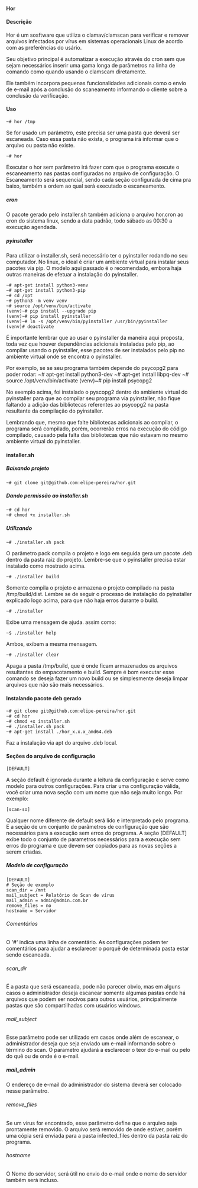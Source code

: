 #### Hor

#### Descrição

Hor é um sosftware que utiliza o clamav/clamscan para verificar e 
remover arquivos infectados por vírus em sistemas operacionais Linux de acordo 
com as preferências do usário. 

Seu objetivo principal é automatizar a execução através do cron sem que sejam 
necessários inserir uma gama longa de parâmetros na linha de comando como quando 
usando o clamscam diretamente. 

Ele também incorpora pequenas funcionalidades adicionais como o envio de e-mail após a 
conclusão do scaneamento informando o cliente sobre a conclusão da verificação.

#### Uso

    ~# hor /tmp

Se for usado um parâmetro, este precisa ser uma pasta que deverá ser escaneada. Caso
essa pasta não exista, o programa irá informar que o arquivo ou pasta não existe. 

    ~# hor

Executar o hor sem parâmetro irá fazer com que o programa execute o escaneamento nas pastas
configuradas no arquivo de configuração. O Escaneamento será sequencial, sendo cada seção
configurada de cima pra baixo, também a ordem ao qual será executado o escaneamento.

##### cron

O pacote gerado pelo installer.sh também adiciona o arquivo hor.cron ao cron do sistema linux, sendo
a data padrão, todo sábado as 00:30 a execução agendada.

##### pyinstaller

Para utilizar o installer.sh, será necessário ter o pyinstaller rodando no seu computador. No linux,
o ideal é criar um ambiente virtual para instalar seus pacotes via pip. O modelo aqui passado é o 
recomendado, embora haja outras maneiras de efetuar a instalação do pyinstaller.

    ~# apt-get install python3-venv
    ~# apt-get install python3-pip
    ~# cd /opt
    ~# python3 -m venv venv
    ~# source /opt/venv/bin/activate
    (venv)~# pip install --upgrade pip
    (venv)~# pip install pyinstaller
    (venv)~# ln -s /opt/venv/bin/pyinstaller /usr/bin/pyinstaller
    (venv)# deactivate

É importante lembrar que ao usar o pyinstaller da maneira aqui proposta,
toda vez que houver dependências adicionais instaladas pelo pip, ao 
compilar usando o pyinstaller, esse pacotes de ser instalados pelo
pip no ambiente virtual onde se encontra o pyinstaller. 

Por exemplo, se se seu programa também depende do psycopg2 para poder
rodar:
    ~# apt-get install python3-dev
    ~# apt-get install libpq-dev
    ~# source /opt/venv/bin/activate
    (venv)~# pip install psycopg2

No exemplo acima, foi instalado o pyscopg2 dentro do ambiente virtual do
pyinstaller para que ao compilar seu programa via pyinstaller, não fique
faltando a adição das bibliotecas referentes ao psycopg2 na pasta resultante
da compilação do pyinstaller. 

Lembrando que, mesmo que falte bibliotecas adicionais ao compilar, o programa
será compilado, porém, ocorrerão erros na execução do código compilado, causado
pela falta das bibliotecas que não estavam no mesmo ambiente virtual do pyinstaller.

#### installer.sh

##### Baixando projeto

    ~# git clone git@github.com:elipe-pereira/hor.git

##### Dando permissão ao installer.sh

    ~# cd hor 
    ~# chmod +x installer.sh

##### Utilizando

    ~# ./installer.sh pack

O parâmetro pack compila o projeto e logo em seguida gera um pacote .deb dentro da pasta
raiz do projeto. Lembre-se que o pyinstaller precisa estar instalado como mostrado acima.

    ~# ./installer build

Somente compila o projeto e armazena o projeto compilado na pasta /tmp/build/dist. 
Lembre se de seguir o processo de instalação do pyinstaller explicado logo acima, 
para que não haja erros durante o build.

    ~# ./installer

Exibe uma mensagem de ajuda. assim como:

    ~$ ./installer help

Ambos, exibem a mesma mensagem. 

    ~# ./installer clear

Apaga a pasta /tmp/build, que é onde ficam armazenados os arquivos 
resultantes do empacotamento e build. Sempre é bom executar esse 
comando se deseja fazer um novo build ou se simplesmente deseja 
limpar arquivos que não são mais necessários. 

#### Instalando pacote deb gerado

    ~# git clone git@github.com:elipe-pereira/hor.git
    ~# cd hor
    ~# chmod +x installer.sh
    ~# ./installer.sh pack
    ~# apt-get install ./hor_x.x.x_amd64.deb
  
Faz a instalação via apt do arquivo .deb local.


#### Seções do arquivo de configuração

    [DEFAULT]

A seção default é ignorada durante a leitura da configuração e serve como 
modelo para outros configurações. Para criar uma configuração válida, você
criar uma nova seção com um nome que não seja muito longo. Por exemplo:

    [scan-so]

Qualquer nome diferente de default será lido e interpretado pelo programa. E a 
seção de um conjunto de parâmetros de configuração que são necessários para a 
execução sem erros do programa. A seção [DEFAULT] exibe todo o conjunto de 
parametros necessários para a execução sem erros do programa e que devem
ser copiados para as novas seções a serem criadas. 

##### Modelo de configuração

    [DEFAULT]
    # Seção de exemplo
    scan_dir = /mnt
    mail_subject = Relatório de Scan de vírus
    mail_admin = admin@admin.com.br
    remove_files = no
    hostname = Servidor


###### Comentários

O '#' indica uma linha de comentário. As configurações podem ter comentários
para ajudar a esclarecer o porquê de determinada pasta estar sendo escaneada. 

###### scan_dir

É a pasta que será escaneada, pode não parecer obvio, mas em alguns casos o 
administrador deseja escanear somente algumas pastas onde há arquivos que podem
ser nocivos para outros usuários, principalmente pastas que são compartilhadas 
com usuários windows. 

###### mail_subject

Esse parâmetro pode ser utilizado em casos onde além de escanear, o administrador
deseja que seja enviado um e-mail informando sobre o término do scan. O parametro
ajudará a esclarecer o teor do e-mail ou pelo do quê ou de onde é o e-mail. 

##### mail_admin

O endereço de e-mail do administrador do sistema deverá ser colocado nesse 
parâmetro. 

###### remove_files

Se um vírus for encontrado, esse parâmetro define que o arquivo seja 
prontamente removido. O arquivo será removido de onde estiver, porém uma
cópia será enviada para a pasta infected_files dentro da pasta raiz do 
programa.

###### hostname

O Nome do servidor, será útil no envio do e-mail onde o nome do servidor também
será incluso. 


